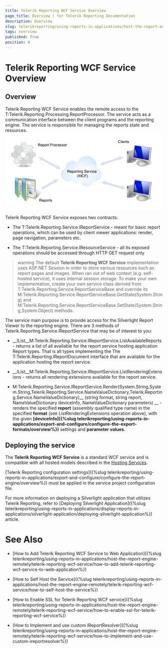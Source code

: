 ```yaml
---
title: Telerik Reporting WCF Service Overview
page_title: Overview | for Telerik Reporting Documentation
description: Overview
slug: telerikreporting/using-reports-in-applications/host-the-report-engine-remotely/telerik-reporting-wcf-service/overview
tags: overview
published: True
position: 0
---
```


# Telerik Reporting WCF Service Overview



## Overview

Telerik Reporting WCF Service enables the
          remote access to the T:Telerik.Reporting.Processing.ReportProcessor. The service
          acts as a communication interface between the client programs and the reporting engine. The service is responsible for managing the reports state and resources.
        ![](images/WCFService.png)

Telerik Reporting WCF Service exposes two contracts:

* The T:Telerik.Reporting.Service.IReportService
              - meant for basic report operations, which can be used by client
              viewer applications: render, page navigation, parameters etc.
            

* The T:Telerik.Reporting.Service.IResourceService
              - all its exposed operations should be accessed through HTTP GET request only
            

>warning The default  __Telerik Reporting WCF Service__  implementation uses ASP.NET Session in order to store various resources such as report pages            and images. When ran out of web context (e.g. self-hosted service), it uses internal session storage. To make your own implementation, create your own service class derived from T:Telerik.Reporting.Service.ReportServiceBase            and override its M:Telerik.Reporting.Service.ReportServiceBase.GetState(System.String) and M:Telerik.Reporting.Service.ReportServiceBase.SetState(System.String,System.Object) methods.          


The service main purpose is to provide access for the Silverlight Report Viewer to the reporting engine. There are 3 methods of Telerik.Reporting.Service.IReportService that may be of interest to you:
        

* __IList<ReportInfo>__M:Telerik.Reporting.Service.IReportService.ListAvailableReports
              - returns a list of all available for the report service hosting
              application Report types. That is all types implementing the
              The T:Telerik.Reporting.IReportDocument
              interface that are available for the application hosting the
              report service.
            

* __IList<ExtensionInfo>__M:Telerik.Reporting.Service.IReportService.ListRenderingExtensions
              - returns all rendering extensions available for the report service.
            

* M:Telerik.Reporting.Service.IReportService.Render(System.String,System.String,Telerik.Reporting.Service.NameValueDictionary,Telerik.Reporting.Service.NameValueDictionary)__
                (string format, string report,
                NameValueDictionary deviceInfo,
                NameValueDictionary parameters)
              __
              - renders the specified __report__ (assembly
              qualified type name) in the specified __format__
              (see ListRenderingExtensions operation above), with the given
              __[deviceInfo]({%slug telerikreporting/using-reports-in-applications/export-and-configure/configure-the-export-formats/overview%})__
              settings and __parameter values__.
            

## Deploying the service

The __Telerik Reporting WCF Service__ is a standard WCF service and is compatible with all hosted models described in the [Hosting Services](http://msdn.microsoft.com/en-us/library/ms730158).
        

[Telerik Reporting configuration settings]({%slug telerikreporting/using-reports-in-applications/export-and-configure/configure-the-report-engine/overview%}) must be applied in the service project configuration file.

For more information on deploying a Silverlight application that utilizes Telerik Reporting, refer to [Deploying Silverlight Application]({%slug telerikreporting/using-reports-in-applications/display-reports-in-applications/silverlight-application/deploying-silverlight-application%}) article.
        

# See Also

 * [How to Add Telerik Reporting WCF Service to Web Application]({%slug telerikreporting/using-reports-in-applications/host-the-report-engine-remotely/telerik-reporting-wcf-service/how-to-add-telerik-reporting-wcf-service-to-web-application%})

 * [How to Self Host the Service]({%slug telerikreporting/using-reports-in-applications/host-the-report-engine-remotely/telerik-reporting-wcf-service/how-to-self-host-the-service%})

 * [How to Enable SSL for Telerik Reporting WCF service]({%slug telerikreporting/using-reports-in-applications/host-the-report-engine-remotely/telerik-reporting-wcf-service/how-to-enable-ssl-for-telerik-reporting-wcf-service%})

 * [How to Implement and use custom IReportResolver]({%slug telerikreporting/using-reports-in-applications/host-the-report-engine-remotely/telerik-reporting-wcf-service/how-to-implement-and-use-custom-ireportresolver%})
